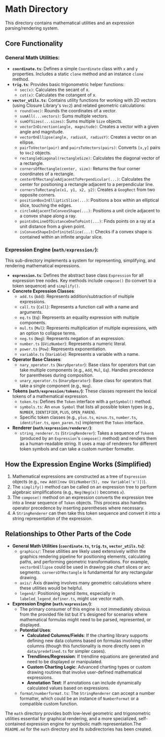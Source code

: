 # Math Directory

This directory contains mathematical utilities and an expression parsing/rendering system.

## Core Functionality

### General Math Utilities:

*   **`coordinate.ts`**: Defines a simple `Coordinate` class with `x` and `y` properties. Includes a static `clone` method and an instance `clone` method.
*   **`trig.ts`**: Provides basic trigonometric helper functions:
    *   `sec(x)`: Calculates the secant of x.
    *   `cot(x)`: Calculates the cotangent of x.
*   **`vector_utils.ts`**: Contains utility functions for working with 2D vectors (using Closure Library's `Vec2`) and related geometric calculations:
    *   `round(vec)`: Rounds the coordinates of a vector.
    *   `sumAll(...vectors)`: Sums multiple vectors.
    *   `sumOfSizes(...sizes)`: Sums multiple `Size` objects.
    *   `vectorInDirection(angle, magnitude)`: Creates a vector with a given angle and magnitude.
    *   `vectorOnEllipse(angle, radiusX, radiusY)`: Creates a vector on an ellipse.
    *   `pairToVector(pair)` and `pairsToVectors(pairs)`: Converts `[x,y]` pairs to `Vec2` objects.
    *   `rectangleDiagonal(rectangleSize)`: Calculates the diagonal vector of a rectangle.
    *   `cornersOfRectangle(center, size)`: Returns the four corner coordinates of a rectangle.
    *   `centerOfRectangleAdjacentToPerpendicular(...)`: Calculates the center for positioning a rectangle adjacent to a perpendicular line.
    *   `cornersToRectangle(x1, y1, x2, y2)`: Creates a `GoogRect` from two opposite corners.
    *   `positionBoxInEllipticSlice(...)`: Positions a box within an elliptical slice, touching the edges.
    *   `circleAdjacentToConvexShape(...)`: Positions a unit circle adjacent to a convex shape along a ray.
    *   `pointsOnLineOfDistanceOneToPoint(...)`: Finds points on a ray at a unit distance from a given point.
    *   `isConvexShapeInInfiniteSlice(...)`: Checks if a convex shape is contained within an infinite angular slice.

### Expression Engine (`math/expression/`):

This sub-directory implements a system for representing, simplifying, and rendering mathematical expressions.

*   **`expression.ts`**: Defines the abstract base class `Expression` for all expression tree nodes. Key methods include `compose()` (to convert to a token sequence) and `simplify()`.
*   **Concrete Expression Classes**:
    *   `add.ts` (`Add`): Represents addition/subtraction of multiple expressions.
    *   `call.ts` (`Call`): Represents a function call with a name and arguments.
    *   `eq.ts` (`Eq`): Represents an equality expression with multiple components.
    *   `mul.ts` (`Mul`): Represents multiplication of multiple expressions, with an option to collapse terms.
    *   `neg.ts` (`Neg`): Represents negation of an expression.
    *   `number.ts` (`GVizNumber`): Represents a numeric literal.
    *   `power.ts` (`Pow`): Represents exponentiation.
    *   `variable.ts` (`Variable`): Represents a variable with a name.
*   **Operator Base Classes**:
    *   `nary_operator.ts` (`NaryOperator`): Base class for operators that can take multiple components (e.g., `Add`, `Mul`, `Eq`). Handles precedence for parentheses during composition.
    *   `unary_operator.ts` (`UnaryOperator`): Base class for operators that take a single component (e.g., `Neg`).
*   **Tokens (`math/expression/tokens/`)**: These classes represent the lexical tokens of a mathematical expression.
    *   `token.ts`: Defines the `Token` interface with a `getSymbol()` method.
    *   `symbols.ts`: An `enum Symbol` that lists all possible token types (e.g., `NUMBER`, `IDENTIFIER`, `PLUS`, `OPEN_PAREN`).
    *   Specific token classes (e.g., `plus.ts`, `minus.ts`, `number.ts`, `identifier.ts`, `open_paren.ts`) implement the `Token` interface.
*   **Renderer (`math/expression/renderer/`)**:
    *   `string_renderer.ts` (`StringRenderer`): Takes a sequence of `Token`s (produced by an `Expression`'s `compose()` method) and renders them as a human-readable string. It uses a map of renderers for different token symbols and can take a custom number formatter.

## How the Expression Engine Works (Simplified)

1.  Mathematical expressions are constructed as a tree of `Expression` objects (e.g., `new Add([new GVizNumber(5), new Variable('x')])`).
2.  The `simplify()` method can be called on an expression tree to perform algebraic simplifications (e.g., `Neg(Neg(x))` becomes `x`).
3.  The `compose()` method on an expression converts the expression tree into a linear sequence of `Token` objects. This process also handles operator precedence by inserting parentheses where necessary.
4.  A `StringRenderer` can then take this token sequence and convert it into a string representation of the expression.

## Relationships to Other Parts of the Code

*   **General Math Utilities (`coordinate.ts`, `trig.ts`, `vector_utils.ts`)**:
    *   `graphics/`: These utilities are likely used extensively within the graphics rendering pipeline for positioning elements, calculating paths, and performing geometric transformations. For example, `vectorOnEllipse` could be used in drawing pie chart slices or arc segments. `cornersOfRectangle` is fundamental for any rectangular drawing.
    *   `axis/`: Axis drawing involves many geometric calculations where these utilities would be helpful.
    *   `legend/`: Positioning legend items, especially in `labeled_legend_definer.ts`, might use vector math.
*   **Expression Engine (`math/expression/`)**:
    *   The primary consumer of this engine is not immediately obvious from the provided file list but it's designed for scenarios where mathematical formulas might need to be parsed, represented, or displayed.
    *   **Potential Uses**:
        *   **Calculated Columns/Fields**: If the charting library supports defining new data columns based on formulas involving other columns (though this functionality is more directly seen in `data/predefined.ts` for simpler cases).
        *   **Trendlines/Regression**: If trendline equations are generated and need to be displayed or manipulated.
        *   **Custom Charting Logic**: Advanced charting types or custom drawing routines that involve user-defined mathematical expressions.
        *   **Annotation Text**: If annotations can include dynamically calculated values based on expressions.
    *   `format/numberformat.ts`: The `StringRenderer` can accept a number formatter, which could be an instance of `NumberFormat` or a compatible custom function.

The `math` directory provides both low-level geometric and trigonometric utilities essential for graphical rendering, and a more specialized, self-contained expression engine for symbolic math representation.The `README.md` for the `math` directory and its subdirectories has been created.
